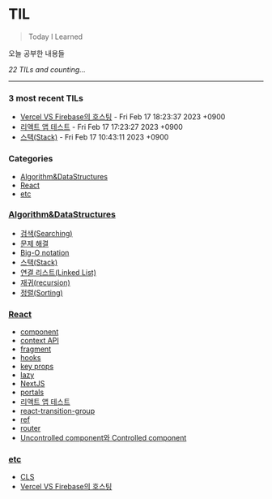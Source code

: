 # TIL
> Today I Learned

오늘 공부한 내용들


_22 TILs and counting..._

---

### 3 most recent TILs

- [Vercel VS Firebase의 호스팅](etc/Vercl-VS-Firebase-Hosting.md) - Fri Feb 17 18:23:37 2023 +0900
- [리액트 앱 테스트](React/react-app-test.md) - Fri Feb 17 17:23:27 2023 +0900
- [스택(Stack)](Algorithm&DataStructures/스택(Stack).md) - Fri Feb 17 10:43:11 2023 +0900

### Categories

- [Algorithm&DataStructures](#Algorithm&DataStructures)
- [React](#React)
- [etc](#etc)

### [Algorithm&DataStructures](#Algorithm&DataStructures)
- [검색(Searching)](Algorithm&DataStructures/검색(Searching).md)
- [문제 해결](Algorithm&DataStructures/문제해결.md)
- [Big-O notation](Algorithm&DataStructures/빅오표기법(Big-O_notation).md)
- [스택(Stack)](Algorithm&DataStructures/스택(Stack).md)
- [연결 리스트(Linked List)](Algorithm&DataStructures/연결리스트(LinkedList).md)
- [재귀(recursion)](Algorithm&DataStructures/재귀(Recursion).md)
- [정렬(Sorting)](Algorithm&DataStructures/정렬(Sorting).md)

### [React](#React)
- [component](React/component.md)
- [context API](React/context.md)
- [fragment](React/fragment.md)
- [hooks](React/hooks.md)
- [key props](React/key.md)
- [lazy](React/lazy.md)
- [NextJS](React/nextjs.md)
- [portals](React/portals.md)
- [리액트 앱 테스트](React/react-app-test.md)
- [react-transition-group](React/react-transition-group.md)
- [ref](React/ref.md)
- [router](React/router.md)
- [Uncontrolled component와 Controlled component](React/uncontrolled-component&controlled-omponent.md)

### [etc](#etc)
- [CLS](etc/CLS.md)
- [Vercel VS Firebase의 호스팅](etc/Vercl-VS-Firebase-Hosting.md)


